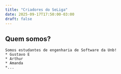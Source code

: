 ```yaml
---
title: "Criadores do SeLiga"
date: 2025-09-17T17:50:00-03:00
draft: false
---
```


## Quem somos?

    Somos estudantes de engenharia de Software da Unb! 
    * Gustavo E
    * Arthur 
    * Amanda
    *...